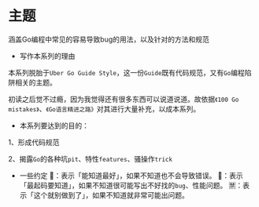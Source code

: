 # 主题
涵盖Go编程中常见的容易导致bug的用法，以及针对的方法和规范

* 写作本系列的理由

本系列脱胎于`Uber Go Guide Style`，这一份`Guide`既有代码规范，又有`Go`编程陷阱相关的主题。

初读之后觉不过瘾，因为我觉得还有很多东西可以说道说道。故依据`《100 Go mistakes》`、`《Go语言精进之路》`对其进行大量补充，以成本系列。

* 本系列要达到的目的：

1、形成代码规范

2、揭露`Go`的各种坑`pit`、特性`features`、骚操作`trick`

* 一些约定
  🌵：表示「能知道最好」，如果不知道也不会导致错误。
  🚩：表示「最起码要知道」，如果不知道很可能写出不好找的`bug`、性能问题。
  🈲：表示「这个就别做到了」，如果不知道就非常可能出问题。